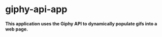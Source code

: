 # giphy-api-app

#### This application uses the Giphy API to dynamically populate gifs into a web page. 
